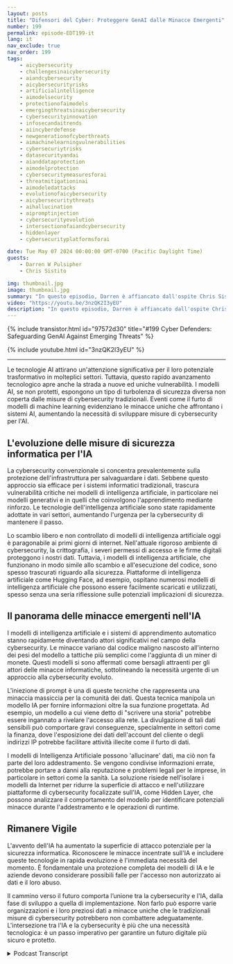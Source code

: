 ```yaml
---
layout: posts
title: "Difensori del Cyber: Proteggere GenAI dalle Minacce Emergenti"
number: 199
permalink: episode-EDT199-it
lang: it
nav_exclude: true
nav_order: 199
tags:
    - aicybersecurity
    - challengesinaicybersecurity
    - aiandcybersecurity
    - aicybersecurityrisks
    - artificialintelligence
    - aimodelsecurity
    - protectionofaimodels
    - emergingthreatsinaicybersecurity
    - cybersecurityinnovation
    - infosecandaitrends
    - aiincyberdefense
    - newgenerationofcyberthreats
    - aimachinelearningvulnerabilities
    - cybersecuriytrisks
    - datasecurityandai
    - aianddataprotection
    - aimodelprotection
    - cybersecuritymeasuresforai
    - threatmitigationinai
    - aimodeledattacks
    - evolutionofaicybersecurity
    - aicybersecuritythreats
    - aihallucination
    - aipromptinjection
    - cybersecurityevolution
    - intersectionofaiandcybersecurity
    - hiddenlayer
    - cybersecurityplatformsforai

date: Tue May 07 2024 00:00:00 GMT-0700 (Pacific Daylight Time)
guests:
    - Darren W Pulsipher
    - Chris Sistito

img: thumbnail.jpg
image: thumbnail.jpg
summary: "In questo episodio, Darren è affiancato dall'ospite Chris Sistito, CEO di hiddenlayer, mentre scopriamo le vulnerabilità che minacciano il nostro futuro digitale ed esploriamo soluzioni innovative per proteggere i sistemi di intelligenza artificiale da sfruttamento e abuso."
video: "https://youtu.be/3nzQK2I3yEU"
description: "In questo episodio, Darren è affiancato dall'ospite Chris Sistito, CEO di hiddenlayer, mentre scopriamo le vulnerabilità che minacciano il nostro futuro digitale ed esploriamo soluzioni innovative per proteggere i sistemi di intelligenza artificiale da sfruttamento e abuso."
---
```


<div>
{% include transistor.html id="97572d30" title="#199 Cyber Defenders: Safeguarding GenAI Against Emerging Threats" %}

{% include youtube.html id="3nzQK2I3yEU" %}
</div>

---

Le tecnologie AI attirano un'attenzione significativa per il loro potenziale trasformativo in molteplici settori. Tuttavia, questo rapido avanzamento tecnologico apre anche la strada a nuove ed uniche vulnerabilità. I modelli AI, se non protetti, espongono un tipo di turbolenza di sicurezza diversa non coperta dalle misure di cybersecurity tradizionali. Eventi come il furto di modelli di machine learning evidenziano le minacce uniche che affrontano i sistemi AI, aumentando la necessità di sviluppare misure di cybersecurity per l'AI.

## L'evoluzione delle misure di sicurezza informatica per l'IA

La cybersecurity convenzionale si concentra prevalentemente sulla protezione dell'infrastruttura per salvaguardare i dati. Sebbene questo approccio sia efficace per i sistemi informatici tradizionali, trascura vulnerabilità critiche nei modelli di intelligenza artificiale, in particolare nei modelli generativi e in quelli che coinvolgono l'apprendimento mediante rinforzo. Le tecnologie dell'intelligenza artificiale sono state rapidamente adottate in vari settori, aumentando l'urgenza per la cybersecurity di mantenere il passo.

Lo scambio libero e non controllato di modelli di intelligenza artificiale oggi è paragonabile ai primi giorni di internet. Nell'attuale rigoroso ambiente di cybersecurity, la crittografia, i severi permessi di accesso e le firme digitali proteggono i nostri dati. Tuttavia, i modelli di intelligenza artificiale, che funzionano in modo simile allo scambio e all'esecuzione del codice, sono spesso trascurati riguardo alla sicurezza. Piattaforme di intelligenza artificiale come Hugging Face, ad esempio, ospitano numerosi modelli di intelligenza artificiale che possono essere facilmente scaricati e utilizzati, spesso senza una seria riflessione sulle potenziali implicazioni di sicurezza.

## Il panorama delle minacce emergenti nell'IA

I modelli di intelligenza artificiale e i sistemi di apprendimento automatico stanno rapidamente diventando attori significativi nel campo della cybersecurity. Le minacce variano dal codice maligno nascosto all'interno dei pesi del modello a tattiche più semplici come l'aggiunta di un miner di monete. Questi modelli si sono affermati come bersagli attraenti per gli attori delle minacce informatiche, sottolineando la necessità urgente di un approccio alla cybersecurity evoluto.

L'iniezione di prompt è una di queste tecniche che rappresenta una minaccia massiccia per la comunità dei dati. Questa tecnica manipola un modello IA per fornire informazioni oltre la sua funzione progettata. Ad esempio, un modello a cui viene detto di "scrivere una storia" potrebbe essere ingannato a rivelare l'accesso alla rete. La divulgazione di tali dati sensibili può comportare gravi conseguenze, specialmente in settori come la finanza, dove l'esposizione dei dati dell'account del cliente o degli indirizzi IP potrebbe facilitare attività illecite come il furto di dati.

I modelli di Intelligenza Artificiale possono 'allucinare' dati, ma ciò non fa parte del loro addestramento. Se vengono condivise informazioni errate, potrebbe portare a danni alla reputazione e problemi legali per le imprese, in particolare in settori come la sanità. La soluzione risiede nell'isolare i modelli da Internet per ridurre la superficie di attacco e nell'utilizzare piattaforme di cybersecurity focalizzate sull'IA, come Hidden Layer, che possono analizzare il comportamento del modello per identificare potenziali minacce durante l'addestramento e le operazioni di runtime.

## Rimanere Vigile

L'avvento dell'IA ha aumentato la superficie di attacco potenziale per la sicurezza informatica. Riconoscere le minacce incentrate sull'IA e includere queste tecnologie in rapida evoluzione è l'immediata necessità del momento. È fondamentale una protezione completa dei modelli di IA e le aziende devono considerare possibili falle per l'accesso non autorizzato ai dati e il loro abuso.

Il cammino verso il futuro comporta l’unione tra la cybersecurity e l'IA, dalla fase di sviluppo a quella di implementazione. Non farlo può esporre varie organizzazioni e i loro preziosi dati a minacce uniche che le tradizionali misure di cybersecurity potrebbero non combattere adeguatamente. L'intersezione tra l'IA e la cybersecurity è più che una necessità tecnologica: è un passo imperativo per garantire un futuro digitale più sicuro e protetto.



<details>
<summary> Podcast Transcript </summary>

<p></p>

</details>
